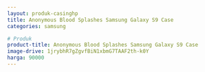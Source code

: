 ```yaml
---
layout: produk-casinghp
title: Anonymous Blood Splashes Samsung Galaxy S9 Case
categories: samsung

# Produk
product-title: Anonymous Blood Splashes Samsung Galaxy S9 Case
image-drive: 1jrybhR7gZgvfBiN1xbmG7TAAF2th-k0Y
harga: 90000
---
```

